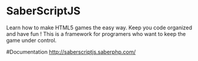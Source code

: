 # SaberScriptJS

Learn how to make HTML5 games the easy way. Keep you code organized and have fun !
This is a framework for programers who want to keep the game under control.

#Documentation
http://saberscriptjs.saberphp.com/
